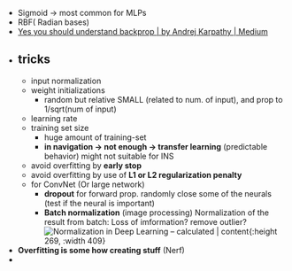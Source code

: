 - Sigmoid -> most common for MLPs
- RBF( Radian bases)
- [Yes you should understand backprop | by Andrej Karpathy | Medium](https://karpathy.medium.com/yes-you-should-understand-backprop-e2f06eab496b)
- ## tricks
	- input normalization
	- weight initializations
		- random but relative SMALL (related to num. of input), and prop to 1/sqrt(num of input)
	- learning rate
	- training set size
		- huge amount of training-set
		- **in navigation -> not enough -> transfer learning** (predictable behavior)
		  might not suitable for INS
	- avoid overfitting by **early stop**
	- avoid overfitting by use of **L1 or L2 regularization penalty**
	- for ConvNet (Or large network)
		- **dropout**
		  for forward prop. randomly close some of the neurals (test if the neural is important)
		- **Batch normalization** (image processing)
		  Normalization of the result from batch:
		  Loss of imformation? remove outlier?
		  ![Normalization in Deep Learning – calculated | content](https://calculatedcontent.com/wp-content/uploads/2017/06/batchnorm2-e1497643748774.png){:height 269, :width 409}
- **Overfitting is some how creating stuff** (Nerf)
-